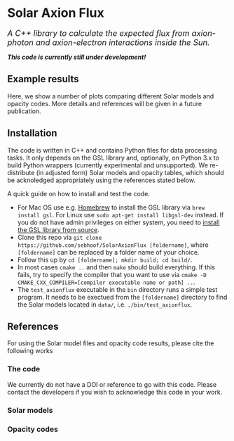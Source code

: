# Solar Axion Flux

<em><font size="4">A C++ library to calculate the expected flux from axion-photon and axion-electron interactions inside the Sun.</font></em>

_**This code is currently still under development!**_

## Example results

Here, we show a number of plots comparing different Solar models and opacity codes. More details and references will be given in a future publication.

## Installation

The code is written in C++ and contains Python files for data processing tasks. It only depends on the GSL library and, optionally, on Python 3.x to build Python wrappers (currently experimental and unsupported). We re-distribute (in adjusted form) Solar models and opacity tables, which should be acknoledged appropriately using the references stated below.

A quick guide on how to install and test the code.
* For Mac OS use e.g. [Homebrew](https://brew.sh) to install the GSL library via `brew install gsl`. For Linux use `sudo apt-get install libgsl-dev` instead. If you do not have admin privileges on either system, you need to [install the GSL library from source](https://www.gnu.org/software/gsl/).
* Clone this repo via `git clone https://github.com/sebhoof/SolarAxionFlux [foldername]`, where `[foldername]` can be replaced by a folder name of your choice.
* Follow this up by `cd [foldername]; mkdir build; cd build/`.
* In most cases `cmake ..` and then `make` should build everything. If this fails, try to specify the compiler that you want to use via `cmake -D CMAKE_CXX_COMPILER=[compiler executable name or path] ..`.
* The `test_axionflux` executable in the `bin` directory runs a simple test program. It needs to be exectued from the `[foldername]` directory to find the Solar models located in `data/`, i.e. `./bin/test_axionflux`.

## References

For using the Solar model files and opacity code results, please cite the following works

### The code

We currently do not have a DOI or reference to go with this code. Please contact the developers if you wish to acknowledge this code in your work.

### Solar models

### Opacity codes
